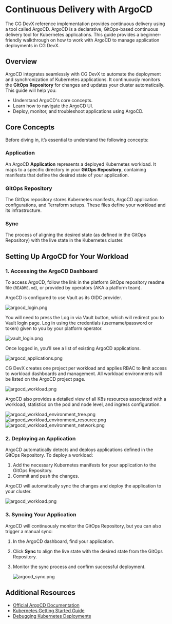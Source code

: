 # Continuous Delivery with ArgoCD

The CG DevX reference implementation provides continuous delivery using a tool called ArgoCD. ArgoCD is a declarative, GitOps-based continuous delivery tool for Kubernetes applications. This guide provides a beginner-friendly walkthrough on how to work with ArgoCD to manage application deployments in CG DevX.

## Overview

ArgoCD integrates seamlessly with CG DevX to automate the deployment and synchronization of Kubernetes applications. It continuously monitors the **GitOps Repository** for changes and updates your cluster automatically. This guide will help you:

- Understand ArgoCD's core concepts.
- Learn how to navigate the ArgoCD UI.
- Deploy, monitor, and troubleshoot applications using ArgoCD.

## Core Concepts

Before diving in, it’s essential to understand the following concepts:

### **Application**
An ArgoCD **Application** represents a deployed Kubernetes workload. It maps to a specific directory in your **GitOps Repository**, containing manifests that define the desired state of your application.

### **GitOps Repository**
The GitOps repository stores Kubernetes manifests, ArgoCD application configurations, and Terraform setups. These files define your workload and its infrastructure.

### **Sync**
The process of aligning the desired state (as defined in the GitOps Repository) with the live state in the Kubernetes cluster.

## Setting Up ArgoCD for Your Workload

### 1. **Accessing the ArgoCD Dashboard**

To access ArgoCD, follow the link in the platform GitOps repository readme file (`README.md`),
or provided by operators (AKA a platform team).

ArgoCD is configured to use Vault as its OIDC provider.

![argocd_login.png](../../assets/argocd_login.png)

You will need to press the Log in via Vault button, which will redirect you to Vault login page. Log in using the credentials (username/password or token) given to you by your platform operator.

![vault_login.png](../../assets/vault_login_userpass.png)

Once logged in, you’ll see a list of existing ArgoCD applications.

![argocd_applications.png](../../assets/argocd_applications.png)

CG DevX creates one project per workload and applies RBAC to limit access to workload dashboards and management. All workload environments will be listed on the ArgoCD project page.

![argocd_workload.png](../../assets/argocd_workload.png)

ArgoCD also provides a detailed view of all K8s resources associated with a workload,
statistics on the pod and node level, and ingress configuration.

![argocd_workload_environment_tree.png](../../assets/argocd_workload_environment_tree.png)
![argocd_workload_environment_resource.png](../../assets/argocd_workload_environment_resource.png)
![argocd_workload_environment_network.png](../../assets/argocd_workload_environment_network.png)

### 2. **Deploying an Application**

ArgoCD automatically detects and deploys applications defined in the GitOps Repository. To deploy a workload:

1. Add the necessary Kubernetes manifests for your application to the GitOps Repository.
2. Commit and push the changes.

ArgoCD will automatically sync the changes and deploy the application to your cluster.  

![argocd_workload.png](../../assets/argocd_workload.png)

### 3. **Syncing Your Application**

ArgoCD will continuously monitor the GitOps Repository, but you can also trigger a manual sync:

1. In the ArgoCD dashboard, find your application.
2. Click **Sync** to align the live state with the desired state from the GitOps Repository.
3. Monitor the sync process and confirm successful deployment.  

   ![argocd_sync.png](../../assets/argocd_sync.png)

## Additional Resources

- [Official ArgoCD Documentation](https://argo-cd.readthedocs.io/)
- [Kubernetes Getting Started Guide](https://kubernetes.io/docs/tutorials/kubernetes-basics/)
- [Debugging Kubernetes Deployments](https://kubernetes.io/docs/tasks/debug/)

